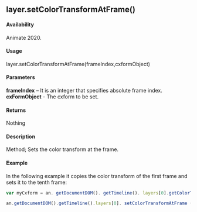 ## layer.setColorTransformAtFrame()		

#### Availability

Animate 2020.

#### Usage

layer.setColorTransformAtFrame(frameIndex,cxformObject)		

#### Parameters

**frameIndex** – It is an integer that specifies absolute frame index.
**cxFormObject** - The cxform to be set.	

#### Returns

Nothing	

#### Description

Method; Sets the color transform at the frame.

#### Example

In the following example it copies the color transform of the first frame and sets it to the tenth frame:

```javascript
var myCxform = an. getDocumentDOM(). getTimeline(). layers[0].getColorTransformAtFrame (0);

an.getDocumentDOM().getTimeline().layers[0]. setColorTransformAtFrame (9, myCxform);	
```